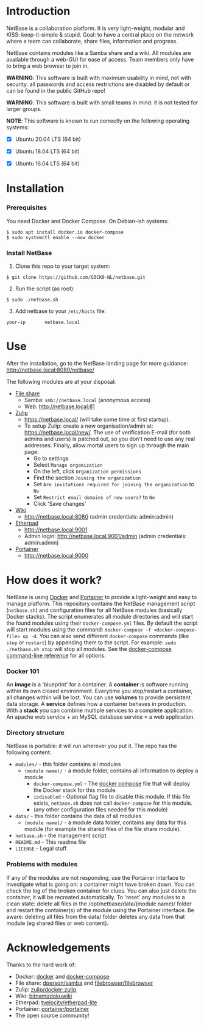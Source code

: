# Introduction
NetBase is a collaboration platform. It is very light-weight, modular and KISS: keep-it-simple & stupid.
Goal: to have a central place on the network where a team can collaborate, share files, information and progress.

NetBase contains modules like a Samba share and a wiki. All modules are available through a web-GUI for ease of access.
Team members only have to bring a web browser to join in.

**WARNING**: This software is built with maximum usability in mind, not with security: all passwords and access restrictions are disabled by default or can be found in the public GitHub repo!

**WARNING**: This software is built with small teams in mind: it is not tested for larger groups.

**NOTE**: This software is known to run correctly on the following operating systems:
- [x] Ubuntu 20.04 LTS (64 bit)
- [x] Ubuntu 18.04 LTS (64 bit)
- [x] Ubuntu 16.04 LTS (64 bit)


# Installation

### Prerequisites
You need Docker and Docker Compose. On Debian-ish systems:
```
$ sudo apt install docker.io docker-compose
$ sudo systemctl enable --now docker
```

### Install NetBase
1. Clone this repo to your target system:
```
$ git clone https://github.com/G3CK0-NL/netbase.git
```
2. Run the script (as root):
```
$ sudo ./netbase.sh
```
3. Add netbase to your `/etc/hosts` file:
```
your-ip       netbase.local
```


# Use
After the installation, go to the NetBase landing page for more guidance:  
http://netbase.local:8080/netbase/

The following modules are at your disposal:

* [File share](https://en.wikipedia.org/wiki/Samba_(software))
  * Samba: `smb://netbase.local` (anonymous access)
  * Web: http://netbase.local:81
* [Zulip](https://zulip.com/)
  * https://netbase.local/ (will take some time at first startup).
  * To setup Zulip: create a new organisation/admin at: https://netbase.local/new/.
    The use of verification E-mail (for both admins and users) is patched out, so you don't need to use any real addresses.
    Finally, allow mortal users to sign up through the main page:
    * Go to settings
    * Select `Manage organization`
    * On the left, click `Organization permissions`
    * Find the section `Joining the organization`
    * Set `Are invitations required for joining the organization` to `No`
    * Set `Restrict email domains of new users?` to `No`
    * Click 'Save changes'
* [Wiki](https://www.dokuwiki.org/)
  * http://netbase.local:8080 (admin credentials: admin:admin)
* [Etherpad](https://etherpad.org/)
  * http://netbase.local:9001
  * Admin login: http://netbase.local:9001/admin (admin credentials: admin:admin)
* [Portainer](https://www.portainer.io/)
  * http://netbase.local:9000


# How does it work?
NetBase is using [Docker](https://www.docker.com) and [Portainer](https://portainer.io/) to provide a light-weight and easy to manage platform.
This repository contains the NetBase management script (`netbase.sh`) and configuration files for all NetBase modules (basically Docker stacks).
The script enumerates all module directories and will start the found modules using their `docker-compose.yml` files.
By default the script will start modules using the command: `docker-compose -f <docker-compose-file> up -d`.
You can also send different `docker-compose` commands (like `stop` or `restart`) by appending them to the script.
For example: `sudo ./netbase.sh stop` will stop all modules. See the [docker-compose command-line reference](https://docs.docker.com/compose/reference/) for all options.

### Docker 101
An **image** is a 'blueprint' for a container. A **container** is software running within its own closed environment. Everytime you stop/restart a container, all changes within will be lost. You can use **volumes** to provide persistent data storage. A **service** defines how a container behaves in production. With a **stack** you can combine multiple services to a complete application. An apache web service + an MySQL database service = a web application.

### Directory structure
NetBase is portable: it will run wherever you put it. The repo has the following content:
* `modules/` - this folder contains all modules
  * `(module name)/` - a module folder, contains all information to deploy a module
    * `docker-compose.yml` - The [docker compose](https://docs.docker.com/compose) file that will deploy the Docker stack for this module.
    * `isdisabled` - Optional flag file to disable this module. If this file exists, `netbase.sh` does not call `docker-compose` for this module.
    * (any other configuration files needed for this module)
* `data/` - this folder contains the data of all modules
  * `(module name)/` - a module data folder, contains any data for this module (for example the shared files of the file share module).
* `netbase.sh` - the management script
* `README.md` - This readme file
* `LICENSE` - Legal stuff

### Problems with modules
If any of the modules are not responding, use the Portainer interface to investigate what is going on: a container might have broken down. You can check the log of the broken container for clues. You can also just delete the container, it will be recreated automatically.
To 'reset' any modules to a clean state: delete all files in the /opt/netbase/data/(module name)/ folder and restart the container(s) of the module using the Portainer interface. Be aware: deleting all files from the data/ folder deletes any data from that module (eg shared files or web content).


# Acknowledgements
Thanks to the hard work of:
* Docker: [docker](https://www.docker.com) and [docker-compose](https://docs.docker.com/compose)
* File share: [dperson/samba](https://hub.docker.com/r/dperson/samba) and [filebrowser/filebrowser](https://hub.docker.com/r/filebrowser/filebrowser)
* Zulip: [zulip/docker-zulip](https://hub.docker.com/r/zulip/docker-zulip)
* Wiki: [bitnami/dokuwiki](https://hub.docker.com/r/bitnami/dokuwiki)
* Etherpad: [tvelocity/etherpad-lite](https://hub.docker.com/r/tvelocity/etherpad-lite)
* Portainer: [portainer/portainer](https://hub.docker.com/r/portainer/portainer)
* The open source community!